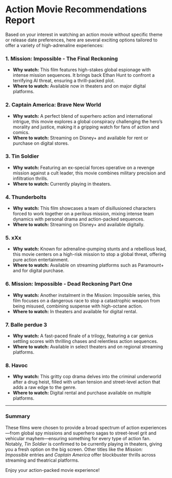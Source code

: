 # Action Movie Recommendations Report

Based on your interest in watching an action movie without specific theme or release date preferences, here are several exciting options tailored to offer a variety of high-adrenaline experiences:

### 1. Mission: Impossible - The Final Reckoning  
- **Why watch:** This film features high-stakes global espionage with intense mission sequences. It brings back Ethan Hunt to confront a terrifying AI threat, ensuring a thrill-packed plot.  
- **Where to watch:** Available now in theaters and on major digital platforms.

### 2. Captain America: Brave New World  
- **Why watch:** A perfect blend of superhero action and international intrigue, this movie explores a global conspiracy challenging the hero’s morality and justice, making it a gripping watch for fans of action and comics.  
- **Where to watch:** Streaming on Disney+ and available for rent or purchase on digital stores.

### 3. Tin Soldier  
- **Why watch:** Featuring an ex-special forces operative on a revenge mission against a cult leader, this movie combines military precision and infiltration thrills.  
- **Where to watch:** Currently playing in theaters.

### 4. Thunderbolts  
- **Why watch:** This film showcases a team of disillusioned characters forced to work together on a perilous mission, mixing intense team dynamics with personal drama and action-packed sequences.  
- **Where to watch:** Streaming on Disney+ and available digitally.

### 5. xXx  
- **Why watch:** Known for adrenaline-pumping stunts and a rebellious lead, this movie centers on a high-risk mission to stop a global threat, offering pure action entertainment.  
- **Where to watch:** Available on streaming platforms such as Paramount+ and for digital purchase.

### 6. Mission: Impossible - Dead Reckoning Part One  
- **Why watch:** Another instalment in the Mission: Impossible series, this film focuses on a dangerous race to stop a catastrophic weapon from being misused, combining suspense with high-octane action.  
- **Where to watch:** In theaters and available for digital rental.

### 7. Balle perdue 3  
- **Why watch:** A fast-paced finale of a trilogy, featuring a car genius settling scores with thrilling chases and relentless action sequences.  
- **Where to watch:** Available in select theaters and on regional streaming platforms.

### 8. Havoc  
- **Why watch:** This gritty cop drama delves into the criminal underworld after a drug heist, filled with urban tension and street-level action that adds a raw edge to the genre.  
- **Where to watch:** Digital rental and purchase available on multiple platforms.

---

### Summary  
These films were chosen to provide a broad spectrum of action experiences—from global spy missions and superhero sagas to street-level grit and vehicular mayhem—ensuring something for every type of action fan. Notably, *Tin Soldier* is confirmed to be currently playing in theaters, giving you a fresh option on the big screen. Other titles like the *Mission: Impossible* entries and *Captain America* offer blockbuster thrills across streaming and theatrical platforms.

Enjoy your action-packed movie experience!